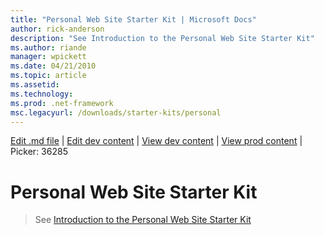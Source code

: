 ```yaml
---
title: "Personal Web Site Starter Kit | Microsoft Docs"
author: rick-anderson
description: "See Introduction to the Personal Web Site Starter Kit"
ms.author: riande
manager: wpickett
ms.date: 04/21/2010
ms.topic: article
ms.assetid: 
ms.technology: 
ms.prod: .net-framework
msc.legacyurl: /downloads/starter-kits/personal
---
```

[Edit .md file](C:\Projects\msc\dev\Msc.Www\Web.ASP\App_Data\github\downloads\starter-kits\personal.md) | [Edit dev content](http://www.aspdev.net/umbraco#/content/content/edit/36285) | [View dev content](http://docs.aspdev.net/tutorials/downloads/starter-kits/personal.html) | [View prod content](http://www.asp.net/downloads/starter-kits/personal) | Picker: 36285

Personal Web Site Starter Kit
====================
> See [Introduction to the Personal Web Site Starter Kit](https://msdn.microsoft.com/en-us/library/ms972963.aspx)
